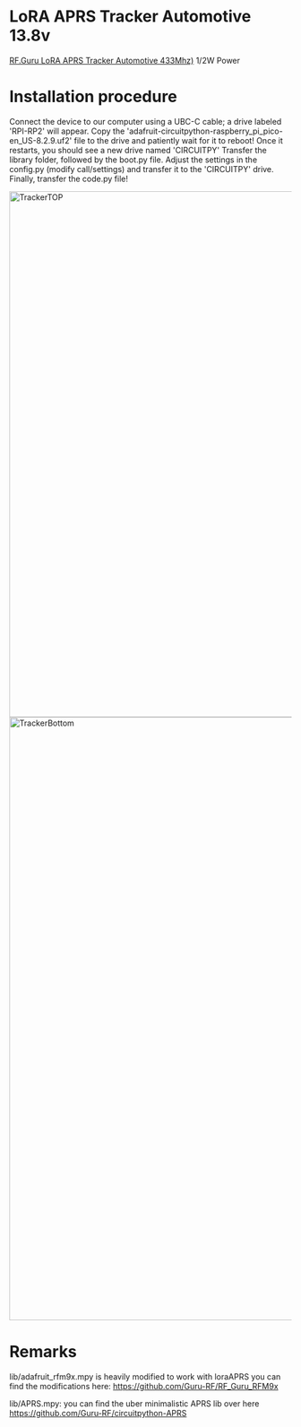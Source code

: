 # LoRA APRS Tracker Automotive 13.8v

[RF.Guru LoRA APRS Tracker Automotive 433Mhz)](https://rf.guru/2023-k-512) 1/2W Power

# Installation procedure #
Connect the device to our computer using a UBC-C cable; a drive labeled 'RPI-RP2' will appear. Copy the 'adafruit-circuitpython-raspberry_pi_pico-en_US-8.2.9.uf2' file to the drive and patiently wait for it to reboot! Once it restarts, you should see a new drive named 'CIRCUITPY' Transfer the library folder, followed by the boot.py file. Adjust the settings in the config.py (modify call/settings) and transfer it to the 'CIRCUITPY' drive. Finally, transfer the code.py file!

<img width="938" alt="TrackerTOP" src="https://github.com/Guru-RF/LoraAPRStracker/assets/1251767/c3a32cc5-92fe-420b-a335-53400f411a51">
<img width="1076" alt="TrackerBottom" src="https://github.com/Guru-RF/LoraAPRStracker/assets/1251767/2ef5376d-9d41-4aac-892e-fea3d2fedd85">

# Remarks

lib/adafruit_rfm9x.mpy is heavily modified to work with loraAPRS
you can find the modifications here:
https://github.com/Guru-RF/RF_Guru_RFM9x

lib/APRS.mpy:
you can find the uber minimalistic APRS lib over here
https://github.com/Guru-RF/circuitpython-APRS

